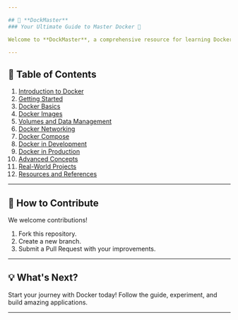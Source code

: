 ```yaml
---

## 🚀 **DockMaster**  
### Your Ultimate Guide to Master Docker 🚢  

Welcome to **DockMaster**, a comprehensive resource for learning Docker from **basics to advanced concepts**. Whether you're a beginner exploring containers or a pro looking to refine your skills, this repository has something for you.  

---
```


## 📖 **Table of Contents**  
1. [Introduction to Docker](https://github.com/oneananda/DockMaster/blob/main/Introduction-to-Docker.md)  
2. [Getting Started](#getting-started)  
3. [Docker Basics](#docker-basics)  
4. [Docker Images](#docker-images)  
5. [Volumes and Data Management](#volumes-and-data-management)  
6. [Docker Networking](#docker-networking)  
7. [Docker Compose](#docker-compose)  
8. [Docker in Development](#docker-in-development)  
9. [Docker in Production](#docker-in-production)  
10. [Advanced Concepts](#advanced-concepts)  
11. [Real-World Projects](#real-world-projects)  
12. [Resources and References](#resources-and-references)  

---

## 🎯 **How to Contribute**  
We welcome contributions!  
1. Fork this repository.  
2. Create a new branch.  
3. Submit a Pull Request with your improvements.  

---

## 💡 **What's Next?**  
Start your journey with Docker today! Follow the guide, experiment, and build amazing applications.  

---
